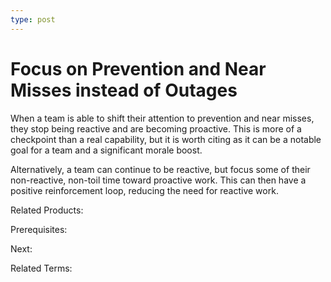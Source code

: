 ```yaml
---
type: post
---
```

# Focus on Prevention and Near Misses instead of Outages

When a team is able to shift their attention to prevention and near misses, they stop being reactive and are becoming proactive.  This is more of a checkpoint than a real capability, but it is worth citing as it can be a notable goal for a team and a significant morale boost.

Alternatively, a team can continue to be reactive, but focus some of their non-reactive, non-toil time toward proactive work.  This can then have a positive reinforcement loop, reducing the need for reactive work.

Related Products:

Prerequisites:

Next:

Related Terms:
